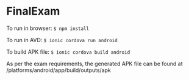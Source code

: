 # FinalExam
To run in browser: ```$ npm install```

To run in AVD: ```$ ionic cordova run android```

To build APK file: ```$ ionic cordova build android```

As per the exam requirements, the generated APK file can be found at /platforms/android/app/build/outputs/apk
